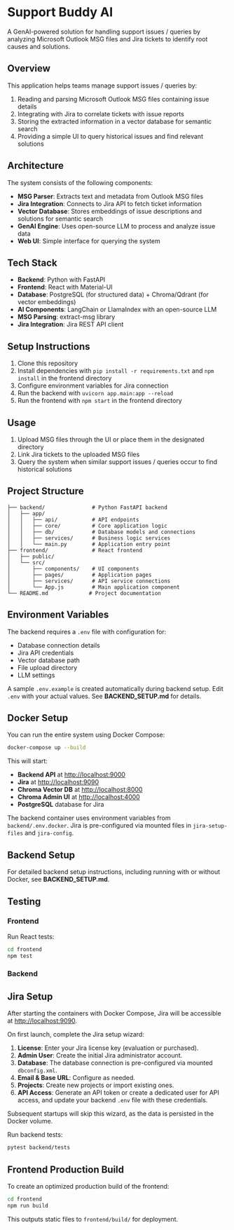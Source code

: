 # Support Buddy AI

A GenAI-powered solution for handling support issues / queries by analyzing Microsoft Outlook MSG files and Jira tickets to identify root causes and solutions.

## Overview

This application helps teams manage support issues / queries by:

1. Reading and parsing Microsoft Outlook MSG files containing issue details
2. Integrating with Jira to correlate tickets with issue reports
3. Storing the extracted information in a vector database for semantic search
4. Providing a simple UI to query historical issues and find relevant solutions

## Architecture

The system consists of the following components:

- **MSG Parser**: Extracts text and metadata from Outlook MSG files
- **Jira Integration**: Connects to Jira API to fetch ticket information
- **Vector Database**: Stores embeddings of issue descriptions and solutions for semantic search
- **GenAI Engine**: Uses open-source LLM to process and analyze issue data
- **Web UI**: Simple interface for querying the system

## Tech Stack

- **Backend**: Python with FastAPI
- **Frontend**: React with Material-UI
- **Database**: PostgreSQL (for structured data) + Chroma/Qdrant (for vector embeddings)
- **AI Components**: LangChain or LlamaIndex with an open-source LLM
- **MSG Parsing**: extract-msg library
- **Jira Integration**: Jira REST API client

## Setup Instructions

1. Clone this repository
2. Install dependencies with `pip install -r requirements.txt` and `npm install` in the frontend directory
3. Configure environment variables for Jira connection
4. Run the backend with `uvicorn app.main:app --reload`
5. Run the frontend with `npm start` in the frontend directory

## Usage

1. Upload MSG files through the UI or place them in the designated directory
2. Link Jira tickets to the uploaded MSG files
3. Query the system when similar support issues / queries occur to find historical solutions

## Project Structure

```
├── backend/               # Python FastAPI backend
│   ├── app/
│   │   ├── api/           # API endpoints
│   │   ├── core/          # Core application logic
│   │   ├── db/            # Database models and connections
│   │   ├── services/      # Business logic services
│   │   └── main.py        # Application entry point
├── frontend/              # React frontend
│   ├── public/
│   └── src/
│       ├── components/    # UI components
│       ├── pages/         # Application pages
│       ├── services/      # API service connections
│       └── App.js         # Main application component
└── README.md             # Project documentation
```

## Environment Variables

The backend requires a `.env` file with configuration for:

- Database connection details
- Jira API credentials
- Vector database path
- File upload directory
- LLM settings

A sample `.env.example` is created automatically during backend setup. Edit `.env` with your actual values. See **BACKEND_SETUP.md** for details.

## Docker Setup

You can run the entire system using Docker Compose:

```bash
docker-compose up --build
```

This will start:

- **Backend API** at [http://localhost:9000](http://localhost:9000)
- **Jira** at [http://localhost:9090](http://localhost:9090)
- **Chroma Vector DB** at [http://localhost:8000](http://localhost:8000)
- **Chroma Admin UI** at [http://localhost:4000](http://localhost:4000)
- **PostgreSQL** database for Jira

The backend container uses environment variables from `backend/.env.docker`. Jira is pre-configured via mounted files in `jira-setup-files` and `jira-config`.

## Backend Setup

For detailed backend setup instructions, including running with or without Docker, see **BACKEND_SETUP.md**.

## Testing

### Frontend

Run React tests:

```bash
cd frontend
npm test
```

### Backend

## Jira Setup

After starting the containers with Docker Compose, Jira will be accessible at [http://localhost:9090](http://localhost:9090).

On first launch, complete the Jira setup wizard:

1. **License**: Enter your Jira license key (evaluation or purchased).
2. **Admin User**: Create the initial Jira administrator account.
3. **Database**: The database connection is pre-configured via mounted `dbconfig.xml`.
4. **Email & Base URL**: Configure as needed.
5. **Projects**: Create new projects or import existing ones.
6. **API Access**: Generate an API token or create a dedicated user for API access, and update your backend `.env` file with these credentials.

Subsequent startups will skip this wizard, as the data is persisted in the Docker volume.

Run backend tests:

```bash
pytest backend/tests
```

## Frontend Production Build

To create an optimized production build of the frontend:

```bash
cd frontend
npm run build
```

This outputs static files to `frontend/build/` for deployment.
